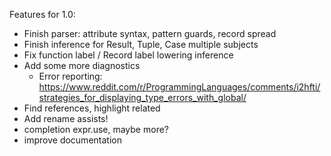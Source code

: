 Features for 1.0:

  - Finish parser: attribute syntax, pattern guards, record spread
  - Finish inference for Result, Tuple, Case multiple subjects
  - Fix function label / Record label lowering inference
  - Add some more diagnostics 
     - Error reporting: 
      https://www.reddit.com/r/ProgrammingLanguages/comments/i2hfti/strategies_for_displaying_type_errors_with_global/
  - Find references, highlight related
  - Add rename assists!
  - completion expr.use, maybe more?
  - improve documentation